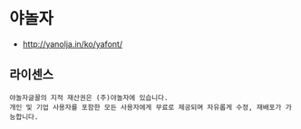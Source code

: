 # 야놀자

* http://yanolja.in/ko/yafont/

## 라이센스
```
야놀자글꼴의 지적 재산권은 (주)야놀자에 있습니다.
개인 및 기업 사용자를 포함한 모든 사용자에게 무료로 제공되며 자유롭게 수정, 재배포가 가능합니다.

```
